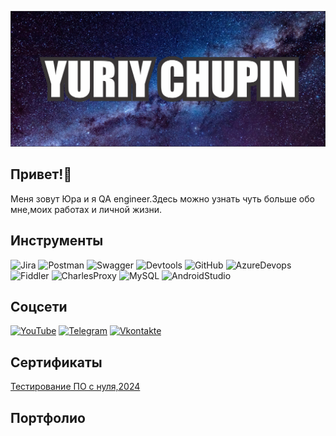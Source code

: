 [![Header](https://github.com/SpaceEngineer-RU/SpaceEngineer-RU/blob/main/assets/%D0%91%D0%B0%D0%BD%D0%BD%D0%B5%D1%80%20%D0%B3%D0%B8%D1%82%20%D1%85%D0%B0%D0%B1.png)](https://www.youtube.com/@crossoutbangog)

## Привет!👋

Меня зовут Юра и я QA engineer.Здесь можно узнать чуть больше обо мне,моих работах и личной жизни.

## Инструменты

![Jira](https://img.shields.io/badge/-Jira-090909?style=for-the-badge&logo=jira&logoColor=#0052CC)
![Postman](https://img.shields.io/badge/-Postman-090909?style=for-the-badge&logo=postman&logoColor=#FF6C37)
![Swagger](https://img.shields.io/badge/-Swagger-090909?style=for-the-badge&logo=swagger&logoColor=#85EA2D)
![Devtools](https://img.shields.io/badge/-Devtools-090909?style=for-the-badge&logo=GoogleChrome&logoColor=#4285F4)
![GitHub](https://img.shields.io/badge/-GitHub-090909?style=for-the-badge&logo=GitHub&logoColor=#181717)
![AzureDevops](https://img.shields.io/badge/AzureDevops-090909?style=for-the-badge&logo=devdotto&logoColor=#003E54)
![Fiddler](https://img.shields.io/badge/Fiddler-090909?style=for-the-badge&logo=jsfiddle&logoColor=#0084FF)
![CharlesProxy](https://img.shields.io/badge/CharlesProxy-090909?style=for-the-badge&logo=charles&logoColor=#F3F5F5)
![MySQL](https://img.shields.io/badge/MySQL-090909?style=for-the-badge&logo=mysql&logoColor=#4479A1)
![AndroidStudio](https://img.shields.io/badge/AndroidStudio-090909?style=for-the-badge&logo=androidstudio&logoColor=#3DDC84)

## Соцсети

[![YouTube](https://img.shields.io/badge/YouTube-090909?style=for-the-badge&logo=youtube&logoColor=#FF0000)](https://www.youtube.com/@crossoutbangog/featured)
[![Telegram](https://img.shields.io/badge/Telegram-090909?style=for-the-badge&logo=telegram&logoColor=#26A5E4)](https://t.me/Hakermylife)
[![Vkontakte](https://img.shields.io/badge/Vkontakte-090909?style=for-the-badge&logo=vk&logoColor=#0077FF)](https://vk.com/bangogcom)

## Сертификаты

[Тестирование ПО с нуля,2024](https://stepik.org/cert/2644454)

## Портфолио

